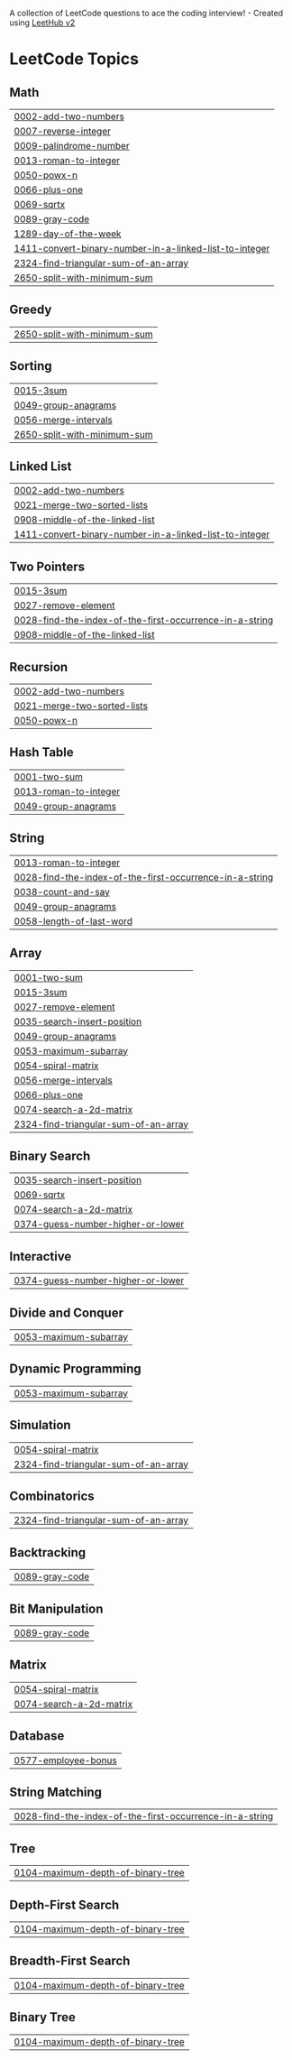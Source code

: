 A collection of LeetCode questions to ace the coding interview! - Created using [LeetHub v2](https://github.com/arunbhardwaj/LeetHub-2.0)
<!---LeetCode Topics Start-->
# LeetCode Topics
## Math
|  |
| ------- |
| [0002-add-two-numbers](https://github.com/SUDHITHA4225/leetcode/tree/master/0002-add-two-numbers) |
| [0007-reverse-integer](https://github.com/SUDHITHA4225/leetcode/tree/master/0007-reverse-integer) |
| [0009-palindrome-number](https://github.com/SUDHITHA4225/leetcode/tree/master/0009-palindrome-number) |
| [0013-roman-to-integer](https://github.com/SUDHITHA4225/leetcode/tree/master/0013-roman-to-integer) |
| [0050-powx-n](https://github.com/SUDHITHA4225/leetcode/tree/master/0050-powx-n) |
| [0066-plus-one](https://github.com/SUDHITHA4225/leetcode/tree/master/0066-plus-one) |
| [0069-sqrtx](https://github.com/SUDHITHA4225/leetcode/tree/master/0069-sqrtx) |
| [0089-gray-code](https://github.com/SUDHITHA4225/leetcode/tree/master/0089-gray-code) |
| [1289-day-of-the-week](https://github.com/SUDHITHA4225/leetcode/tree/master/1289-day-of-the-week) |
| [1411-convert-binary-number-in-a-linked-list-to-integer](https://github.com/SUDHITHA4225/leetcode/tree/master/1411-convert-binary-number-in-a-linked-list-to-integer) |
| [2324-find-triangular-sum-of-an-array](https://github.com/SUDHITHA4225/leetcode/tree/master/2324-find-triangular-sum-of-an-array) |
| [2650-split-with-minimum-sum](https://github.com/SUDHITHA4225/leetcode/tree/master/2650-split-with-minimum-sum) |
## Greedy
|  |
| ------- |
| [2650-split-with-minimum-sum](https://github.com/SUDHITHA4225/leetcode/tree/master/2650-split-with-minimum-sum) |
## Sorting
|  |
| ------- |
| [0015-3sum](https://github.com/SUDHITHA4225/leetcode/tree/master/0015-3sum) |
| [0049-group-anagrams](https://github.com/SUDHITHA4225/leetcode/tree/master/0049-group-anagrams) |
| [0056-merge-intervals](https://github.com/SUDHITHA4225/leetcode/tree/master/0056-merge-intervals) |
| [2650-split-with-minimum-sum](https://github.com/SUDHITHA4225/leetcode/tree/master/2650-split-with-minimum-sum) |
## Linked List
|  |
| ------- |
| [0002-add-two-numbers](https://github.com/SUDHITHA4225/leetcode/tree/master/0002-add-two-numbers) |
| [0021-merge-two-sorted-lists](https://github.com/SUDHITHA4225/leetcode/tree/master/0021-merge-two-sorted-lists) |
| [0908-middle-of-the-linked-list](https://github.com/SUDHITHA4225/leetcode/tree/master/0908-middle-of-the-linked-list) |
| [1411-convert-binary-number-in-a-linked-list-to-integer](https://github.com/SUDHITHA4225/leetcode/tree/master/1411-convert-binary-number-in-a-linked-list-to-integer) |
## Two Pointers
|  |
| ------- |
| [0015-3sum](https://github.com/SUDHITHA4225/leetcode/tree/master/0015-3sum) |
| [0027-remove-element](https://github.com/SUDHITHA4225/leetcode/tree/master/0027-remove-element) |
| [0028-find-the-index-of-the-first-occurrence-in-a-string](https://github.com/SUDHITHA4225/leetcode/tree/master/0028-find-the-index-of-the-first-occurrence-in-a-string) |
| [0908-middle-of-the-linked-list](https://github.com/SUDHITHA4225/leetcode/tree/master/0908-middle-of-the-linked-list) |
## Recursion
|  |
| ------- |
| [0002-add-two-numbers](https://github.com/SUDHITHA4225/leetcode/tree/master/0002-add-two-numbers) |
| [0021-merge-two-sorted-lists](https://github.com/SUDHITHA4225/leetcode/tree/master/0021-merge-two-sorted-lists) |
| [0050-powx-n](https://github.com/SUDHITHA4225/leetcode/tree/master/0050-powx-n) |
## Hash Table
|  |
| ------- |
| [0001-two-sum](https://github.com/SUDHITHA4225/leetcode/tree/master/0001-two-sum) |
| [0013-roman-to-integer](https://github.com/SUDHITHA4225/leetcode/tree/master/0013-roman-to-integer) |
| [0049-group-anagrams](https://github.com/SUDHITHA4225/leetcode/tree/master/0049-group-anagrams) |
## String
|  |
| ------- |
| [0013-roman-to-integer](https://github.com/SUDHITHA4225/leetcode/tree/master/0013-roman-to-integer) |
| [0028-find-the-index-of-the-first-occurrence-in-a-string](https://github.com/SUDHITHA4225/leetcode/tree/master/0028-find-the-index-of-the-first-occurrence-in-a-string) |
| [0038-count-and-say](https://github.com/SUDHITHA4225/leetcode/tree/master/0038-count-and-say) |
| [0049-group-anagrams](https://github.com/SUDHITHA4225/leetcode/tree/master/0049-group-anagrams) |
| [0058-length-of-last-word](https://github.com/SUDHITHA4225/leetcode/tree/master/0058-length-of-last-word) |
## Array
|  |
| ------- |
| [0001-two-sum](https://github.com/SUDHITHA4225/leetcode/tree/master/0001-two-sum) |
| [0015-3sum](https://github.com/SUDHITHA4225/leetcode/tree/master/0015-3sum) |
| [0027-remove-element](https://github.com/SUDHITHA4225/leetcode/tree/master/0027-remove-element) |
| [0035-search-insert-position](https://github.com/SUDHITHA4225/leetcode/tree/master/0035-search-insert-position) |
| [0049-group-anagrams](https://github.com/SUDHITHA4225/leetcode/tree/master/0049-group-anagrams) |
| [0053-maximum-subarray](https://github.com/SUDHITHA4225/leetcode/tree/master/0053-maximum-subarray) |
| [0054-spiral-matrix](https://github.com/SUDHITHA4225/leetcode/tree/master/0054-spiral-matrix) |
| [0056-merge-intervals](https://github.com/SUDHITHA4225/leetcode/tree/master/0056-merge-intervals) |
| [0066-plus-one](https://github.com/SUDHITHA4225/leetcode/tree/master/0066-plus-one) |
| [0074-search-a-2d-matrix](https://github.com/SUDHITHA4225/leetcode/tree/master/0074-search-a-2d-matrix) |
| [2324-find-triangular-sum-of-an-array](https://github.com/SUDHITHA4225/leetcode/tree/master/2324-find-triangular-sum-of-an-array) |
## Binary Search
|  |
| ------- |
| [0035-search-insert-position](https://github.com/SUDHITHA4225/leetcode/tree/master/0035-search-insert-position) |
| [0069-sqrtx](https://github.com/SUDHITHA4225/leetcode/tree/master/0069-sqrtx) |
| [0074-search-a-2d-matrix](https://github.com/SUDHITHA4225/leetcode/tree/master/0074-search-a-2d-matrix) |
| [0374-guess-number-higher-or-lower](https://github.com/SUDHITHA4225/leetcode/tree/master/0374-guess-number-higher-or-lower) |
## Interactive
|  |
| ------- |
| [0374-guess-number-higher-or-lower](https://github.com/SUDHITHA4225/leetcode/tree/master/0374-guess-number-higher-or-lower) |
## Divide and Conquer
|  |
| ------- |
| [0053-maximum-subarray](https://github.com/SUDHITHA4225/leetcode/tree/master/0053-maximum-subarray) |
## Dynamic Programming
|  |
| ------- |
| [0053-maximum-subarray](https://github.com/SUDHITHA4225/leetcode/tree/master/0053-maximum-subarray) |
## Simulation
|  |
| ------- |
| [0054-spiral-matrix](https://github.com/SUDHITHA4225/leetcode/tree/master/0054-spiral-matrix) |
| [2324-find-triangular-sum-of-an-array](https://github.com/SUDHITHA4225/leetcode/tree/master/2324-find-triangular-sum-of-an-array) |
## Combinatorics
|  |
| ------- |
| [2324-find-triangular-sum-of-an-array](https://github.com/SUDHITHA4225/leetcode/tree/master/2324-find-triangular-sum-of-an-array) |
## Backtracking
|  |
| ------- |
| [0089-gray-code](https://github.com/SUDHITHA4225/leetcode/tree/master/0089-gray-code) |
## Bit Manipulation
|  |
| ------- |
| [0089-gray-code](https://github.com/SUDHITHA4225/leetcode/tree/master/0089-gray-code) |
## Matrix
|  |
| ------- |
| [0054-spiral-matrix](https://github.com/SUDHITHA4225/leetcode/tree/master/0054-spiral-matrix) |
| [0074-search-a-2d-matrix](https://github.com/SUDHITHA4225/leetcode/tree/master/0074-search-a-2d-matrix) |
## Database
|  |
| ------- |
| [0577-employee-bonus](https://github.com/SUDHITHA4225/leetcode/tree/master/0577-employee-bonus) |
## String Matching
|  |
| ------- |
| [0028-find-the-index-of-the-first-occurrence-in-a-string](https://github.com/SUDHITHA4225/leetcode/tree/master/0028-find-the-index-of-the-first-occurrence-in-a-string) |
## Tree
|  |
| ------- |
| [0104-maximum-depth-of-binary-tree](https://github.com/SUDHITHA4225/leetcode/tree/master/0104-maximum-depth-of-binary-tree) |
## Depth-First Search
|  |
| ------- |
| [0104-maximum-depth-of-binary-tree](https://github.com/SUDHITHA4225/leetcode/tree/master/0104-maximum-depth-of-binary-tree) |
## Breadth-First Search
|  |
| ------- |
| [0104-maximum-depth-of-binary-tree](https://github.com/SUDHITHA4225/leetcode/tree/master/0104-maximum-depth-of-binary-tree) |
## Binary Tree
|  |
| ------- |
| [0104-maximum-depth-of-binary-tree](https://github.com/SUDHITHA4225/leetcode/tree/master/0104-maximum-depth-of-binary-tree) |
<!---LeetCode Topics End-->